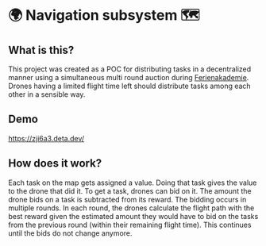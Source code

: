 # 🌍 Navigation subsystem 🗺️
## What is this?
This project was created as a POC for distributing tasks in a decentralized manner using a simultaneous multi round auction during [Ferienakademie](https://ferienakademie.de).
Drones having a limited flight time left should distribute tasks among each other in a sensible way.
## Demo
https://zji6a3.deta.dev/
## How does it work?
Each task on the map gets assigned a value. Doing that task gives the value to the drone that did it. To get a task, drones can bid on it. The amount the drone bids on a task is subtracted from its reward.
The bidding occurs in multiple rounds. In each round, the drones calculate the flight path with the best reward given the estimated amount they would have to bid on the tasks from the previous round (within their remaining flight time). This continues until the bids do not change anymore.
